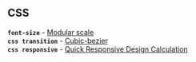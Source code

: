 ## CSS

**`font-size`** - [Modular scale](http://www.modularscale.com)   
**`css transition`** - [Cubic-bezier](http://cubic-bezier.com)   
**`css responsive`** - [Quick Responsive Design Calculation](http://rqrwd.com/)   
